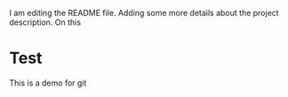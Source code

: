 I am editing the README file. Adding some more details about the project description.
On this

# Test
This is a demo for git 
